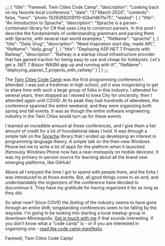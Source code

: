 ;;;
{
	"title": "Farewell, Twin Cities Code Camp",
	"description": "Looking back on my favorite local conference.",
	"date": "27 March 2024",
	"contents": false,
	"hero": "photo-1529268209110-62be1d87fe75",
    "related": [
		{ "title": "An Introduction to Sprache", "description": "Sprache is a parser-combinator library for C# that uses Linq to construct parsers. In this post I describe the fundamentals of understanding grammars and parsing them with Sprache, with several real-world examples.", "fileName": "sprache" },
		{ "title": "Daily Grug", "description": "Need inspiration start day, made API.", "fileName": "daily_grug" },
		{ "title": "Deploying ASP.NET 7 Projects with Railway", "description": "Railway is a startup cloud infrastructure provider that has gained traction for being easy to use and cheap for hobbyists. Let's get a .NET 7 Blazor WASM app up and running with it!", "fileName": "deploying_aspnet_7_projects_with_railway" }
    ]
}
;;;

The [Twin Cities Code Camp](http://www.twincitiescodecamp.com) was the first programming conference I attended. I was just a freshman in high school, yet it was invigorating to get to share time with such a large group of folks in this industry. I attended for several years, then stopped as I moved to Iowa City for unicersity, then I attended again until COVID. At its peak they had hundreds of attendees, the conference spanned the entire weekend, and they were organizing both spring and fall events. It was as though the entire software engineering industry in the Twin Cities would turn up for these events.

I learned an incredible amount at these conferences, and I give them a fair amount of credit for a lot of foundational ideas I hold. It was through a simple talk on the [Sprache](https://github.com/sprache/Sprache) library that I ended up developing an interest in programming language theory. A simple talk on the then-new Windows Phone led me to write a lot of apps for the platform when it launched (famously Windows Phone now has a near-monopoly on mobile devices). It was my primary in-person source for learning about all the brand new emerging platforms, like GitHub!

Above all I enjoyed the time I got to spend with people there, and the folks I was introduced to at those events. But, all good things come to an end, and understandably the organizers of the conference have decided to discontinue it. They have my gratitude for having organized it for as long as they did.

So what now? Since COVID the _feeling_ of the industry seems to have gone through an entire shift; longstanding conferences seem to be falling by the wayside. I'm going to be looking into starting a local meetup group in downtown Minneapolis. [Get in touch with me](https://ian.wold.guru/about.html#connect) if that sounds interesting. If you don't know what a "code camp" is - or if you are interested in organizing one - [read the code camp manifesto](https://learn.microsoft.com/en-us/archive/blogs/trobbins/the-code-camp-manifesto).

Farewell, Twin Cities Code Camp!